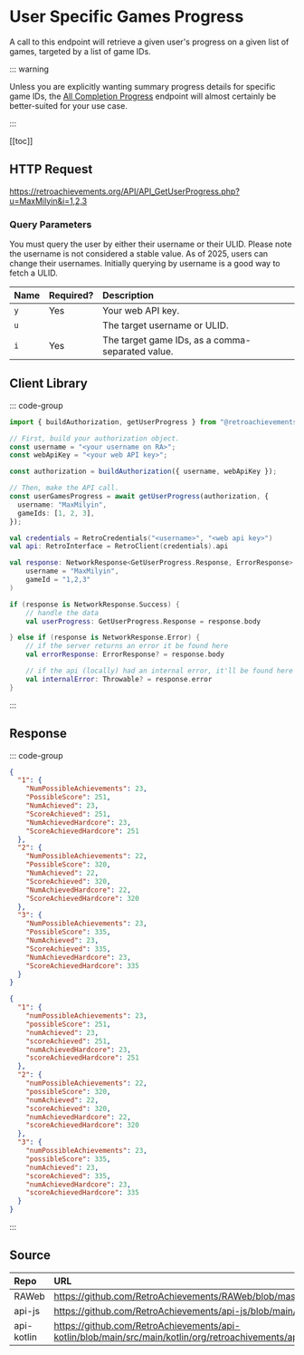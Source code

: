<script setup>
import SampleRequest from '../components/SampleRequest.vue';
</script>

# User Specific Games Progress

A call to this endpoint will retrieve a given user's progress on a given list of games, targeted by a list of game IDs.

::: warning

Unless you are explicitly wanting summary progress details for specific game IDs, the [All Completion Progress](/v1/get-user-completion-progress) endpoint will almost certainly be better-suited for your use case.

:::

[[toc]]

## HTTP Request

<SampleRequest httpVerb="GET">https://retroachievements.org/API/API_GetUserProgress.php?u=MaxMilyin&i=1,2,3</SampleRequest>

### Query Parameters

You must query the user by either their username or their ULID. Please note the username is not considered a stable value. As of 2025, users can change their usernames. Initially querying by username is a good way to fetch a ULID.

| Name | Required? | Description                                      |
| :--- | :-------- | :----------------------------------------------- |
| `y`  | Yes       | Your web API key.                                |
| `u`  |           | The target username or ULID.                     |
| `i`  | Yes       | The target game IDs, as a comma-separated value. |

## Client Library

::: code-group

```ts [NodeJS]
import { buildAuthorization, getUserProgress } from "@retroachievements/api";

// First, build your authorization object.
const username = "<your username on RA>";
const webApiKey = "<your web API key>";

const authorization = buildAuthorization({ username, webApiKey });

// Then, make the API call.
const userGamesProgress = await getUserProgress(authorization, {
  username: "MaxMilyin",
  gameIds: [1, 2, 3],
});
```

```kotlin [Kotlin]
val credentials = RetroCredentials("<username>", "<web api key>")
val api: RetroInterface = RetroClient(credentials).api

val response: NetworkResponse<GetUserProgress.Response, ErrorResponse> = api.getUserProgress(
    username = "MaxMilyin",
    gameId = "1,2,3"
)

if (response is NetworkResponse.Success) {
    // handle the data
    val userProgress: GetUserProgress.Response = response.body

} else if (response is NetworkResponse.Error) {
    // if the server returns an error it be found here
    val errorResponse: ErrorResponse? = response.body

    // if the api (locally) had an internal error, it'll be found here
    val internalError: Throwable? = response.error
}
```

:::

## Response

::: code-group

```json [HTTP Response]
{
  "1": {
    "NumPossibleAchievements": 23,
    "PossibleScore": 251,
    "NumAchieved": 23,
    "ScoreAchieved": 251,
    "NumAchievedHardcore": 23,
    "ScoreAchievedHardcore": 251
  },
  "2": {
    "NumPossibleAchievements": 22,
    "PossibleScore": 320,
    "NumAchieved": 22,
    "ScoreAchieved": 320,
    "NumAchievedHardcore": 22,
    "ScoreAchievedHardcore": 320
  },
  "3": {
    "NumPossibleAchievements": 23,
    "PossibleScore": 335,
    "NumAchieved": 23,
    "ScoreAchieved": 335,
    "NumAchievedHardcore": 23,
    "ScoreAchievedHardcore": 335
  }
}
```

```json [NodeJS]
{
  "1": {
    "numPossibleAchievements": 23,
    "possibleScore": 251,
    "numAchieved": 23,
    "scoreAchieved": 251,
    "numAchievedHardcore": 23,
    "scoreAchievedHardcore": 251
  },
  "2": {
    "numPossibleAchievements": 22,
    "possibleScore": 320,
    "numAchieved": 22,
    "scoreAchieved": 320,
    "numAchievedHardcore": 22,
    "scoreAchievedHardcore": 320
  },
  "3": {
    "numPossibleAchievements": 23,
    "possibleScore": 335,
    "numAchieved": 23,
    "scoreAchieved": 335,
    "numAchievedHardcore": 23,
    "scoreAchievedHardcore": 335
  }
}
```

:::

## Source

| Repo       | URL                                                                                                                  |
| :--------- | :------------------------------------------------------------------------------------------------------------------- |
| RAWeb      | https://github.com/RetroAchievements/RAWeb/blob/master/public/API/API_GetUserProgress.php                            |
| api-js     | https://github.com/RetroAchievements/api-js/blob/main/src/user/getUserProgress.ts                                    |
| api-kotlin | https://github.com/RetroAchievements/api-kotlin/blob/main/src/main/kotlin/org/retroachivements/api/RetroInterface.kt |
